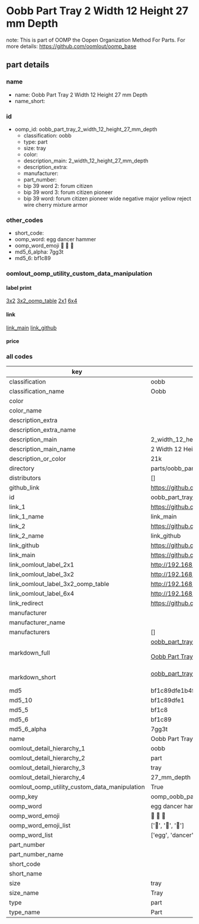 # Oobb Part Tray 2 Width 12 Height 27 mm Depth  

note: This is part of OOMP the Oopen Organization Method For Parts. For more details: https://github.com/oomlout/oomp_base

##  part details
  







### name
* name: Oobb Part Tray 2 Width 12 Height 27 mm Depth
* name_short: 
### id
* oomp_id: oobb_part_tray_2_width_12_height_27_mm_depth
  * classification: oobb
  * type: part
  * size: tray
  * color: 
  * description_main: 2_width_12_height_27_mm_depth
  * description_extra: 
  * manufacturer: 
  * part_number: 
  * bip 39 word 2: forum citizen
  * bip 39 word 3: forum citizen pioneer
  * bip 39 word: forum citizen pioneer wide negative major yellow reject wire cherry mixture armor

### other_codes
* short_code: 
* oomp_word: egg dancer hammer
* oomp_word_emoji :egg: :dancer: :hammer:
* md5_6_alpha: 7gg3t
* md5_6: bf1c89






### oomlout_oomp_utility_custom_data_manipulation
#### label print
[3x2](http://192.168.1.245:1112/?label=oomp%207gg3t)
[3x2_oomp_table](http://192.168.1.108:1112/?label=oomp%207gg3t)
[2x1](http://192.168.1.242:1112/?label=oomp%207gg3t)
[6x4](http://192.168.1.55:1112/?label=oomp%207gg3t)    

#### link

[link_main](https://github.com/oomlout/oomlout_oomp_version_1_messy/tree/main/parts/oobb_part_tray_2_width_12_height_27_mm_depth) [link_github](https://github.com/oomlout/oomlout_oomp_version_1_messy/tree/main/parts/oobb_part_tray_2_width_12_height_27_mm_depth)                             

#### price







### all codes 
| key | value |  
| --- | --- |  
| classification | oobb |  
| classification_name | Oobb |  
| color |  |  
| color_name |  |  
| description_extra |  |  
| description_extra_name |  |  
| description_main | 2_width_12_height_27_mm_depth |  
| description_main_name | 2 Width 12 Height 27 mm Depth |  
| description_or_color | 21k |  
| directory | parts/oobb_part_tray_2_width_12_height_27_mm_depth |  
| distributors | [] |  
| github_link | https://github.com/oomlout/oomlout_oomp_part_src/tree/main/parts/oobb_part_tray_2_width_12_height_27_mm_depth |  
| id | oobb_part_tray_2_width_12_height_27_mm_depth |  
| link_1 | https://github.com/oomlout/oomlout_oomp_version_1_messy/tree/main/parts/oobb_part_tray_2_width_12_height_27_mm_depth |  
| link_1_name | link_main |  
| link_2 | https://github.com/oomlout/oomlout_oomp_version_1_messy/tree/main/parts/oobb_part_tray_2_width_12_height_27_mm_depth |  
| link_2_name | link_github |  
| link_github | https://github.com/oomlout/oomlout_oomp_version_1_messy/tree/main/parts/oobb_part_tray_2_width_12_height_27_mm_depth |  
| link_main | https://github.com/oomlout/oomlout_oomp_version_1_messy/tree/main/parts/oobb_part_tray_2_width_12_height_27_mm_depth |  
| link_oomlout_label_2x1 | http://192.168.1.242:1112/?label=oomp%207gg3t |  
| link_oomlout_label_3x2 | http://192.168.1.245:1112/?label=oomp%207gg3t |  
| link_oomlout_label_3x2_oomp_table | http://192.168.1.108:1112/?label=oomp%207gg3t |  
| link_oomlout_label_6x4 | http://192.168.1.55:1112/?label=oomp%207gg3t |  
| link_redirect | https://github.com/oomlout/oomlout_oomp_version_1_messy/tree/main/parts/oobb_part_tray_2_width_12_height_27_mm_depth |  
| manufacturer |  |  
| manufacturer_name |  |  
| manufacturers | [] |  
| markdown_full | [oobb_part_tray_2_width_12_height_27_mm_depth](none)<br>[](none)<br>[Oobb Part Tray 2 Width 12 Height 27 Mm Depth](none)<br><br> |  
| markdown_short | [oobb_part_tray_2_width_12_height_27_mm_depth](none)<br><br> |  
| md5 | bf1c89dfe1b4ffe219c9ffab4a4a52dd |  
| md5_10 | bf1c89dfe1 |  
| md5_5 | bf1c8 |  
| md5_6 | bf1c89 |  
| md5_6_alpha | 7gg3t |  
| name | Oobb Part Tray 2 Width 12 Height 27 mm Depth |  
| oomlout_detail_hierarchy_1 | oobb |  
| oomlout_detail_hierarchy_2 | part |  
| oomlout_detail_hierarchy_3 | tray |  
| oomlout_detail_hierarchy_4 | 27_mm_depth |  
| oomlout_oomp_utility_custom_data_manipulation | True |  
| oomp_key | oomp_oobb_part_tray_2_width_12_height_27_mm_depth |  
| oomp_word | egg dancer hammer |  
| oomp_word_emoji | :egg: :dancer: :hammer: |  
| oomp_word_emoji_list | [':egg:', ':dancer:', ':hammer:'] |  
| oomp_word_list | ['egg', 'dancer', 'hammer'] |  
| part_number |  |  
| part_number_name |  |  
| short_code |  |  
| short_name |  |  
| size | tray |  
| size_name | Tray |  
| type | part |  
| type_name | Part |  

